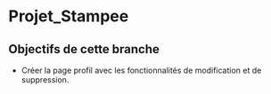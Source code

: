 # Projet_Stampee

## Objectifs de cette branche

- Créer la page profil avec les fonctionnalités de modification et de suppression.
